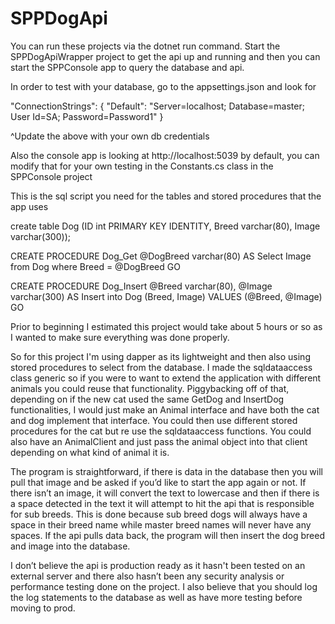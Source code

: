 # SPPDogApi


You can run these projects via the dotnet run command.  Start the SPPDogApiWrapper project to get the api up and running and then you can start the SPPConsole app to query the database and api.

In order to test with your database, go to the appsettings.json and look for 

"ConnectionStrings": {
    "Default": "Server=localhost; Database=master; User Id=SA; Password=Password1"
  }

^Update the above with your own db credentials

Also the console app is looking at http://localhost:5039 by default, you can modify that for your own testing in the Constants.cs class in the SPPConsole project

This is the sql script you need for the tables and stored procedures that the app uses

create table Dog (ID int PRIMARY KEY IDENTITY, Breed varchar(80), Image varchar(300));

CREATE PROCEDURE Dog_Get
@DogBreed varchar(80)
AS 
    Select Image from Dog where Breed = @DogBreed
GO

CREATE PROCEDURE Dog_Insert
@Breed varchar(80),
@Image varchar(300)
AS
    Insert into Dog (Breed, Image)
    VALUES (@Breed, @Image)
GO



Prior to beginning I estimated this project would take about 5 hours or so as I wanted to make sure everything was done properly.

So for this project I'm using dapper as its lightweight and then also using stored procedures to select from the database.  I made the sqldataaccess class generic so if you were to want to extend the application with different animals you could reuse that functionality.  Piggybacking off of that, depending on if the new cat  used the same GetDog and InsertDog functionalities, I would just make an Animal interface and have both the cat and dog implement that interface.  You could then use different stored procedures for the cat but re use the sqldataaccess functions.  You could also have an AnimalClient and just pass the animal object into that client depending on what kind of animal it is. 

The program is straightforward, if there is data in the database then you will pull that image and be asked if you’d like to start the app again or not.  If there isn’t an image, it will convert the text to lowercase and then if there is a space detected in the text it will attempt to hit the api that is responsible for sub breeds.  This is done because sub breed dogs will always have a space in their breed name while master breed names will never have any spaces.  If the api pulls data back, the program will then insert the dog breed and image into the database.

I don’t believe the api is production ready as it hasn't been tested on an external server and there also hasn’t been any security analysis or performance testing done on the project.  I also believe that you should log the log statements to the database as well as have more testing before moving to prod.
